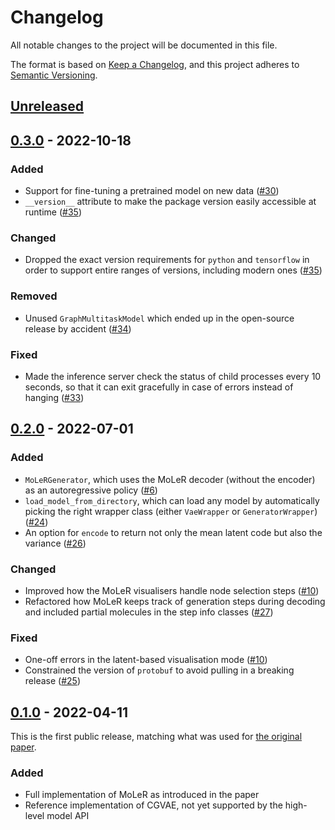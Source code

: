 # Changelog
All notable changes to the project will be documented in this file.

The format is based on [Keep a Changelog](https://keepachangelog.com/en/1.0.0/),
and this project adheres to [Semantic Versioning](https://semver.org/spec/v2.0.0.html).

## [Unreleased]

## [0.3.0] - 2022-10-18

### Added
- Support for fine-tuning a pretrained model on new data ([#30](https://github.com/microsoft/molecule-generation/pull/30))
- `__version__` attribute to make the package version easily accessible at runtime ([#35](https://github.com/microsoft/molecule-generation/pull/35))

### Changed
- Dropped the exact version requirements for `python` and `tensorflow` in order to support entire ranges of versions, including modern ones ([#35](https://github.com/microsoft/molecule-generation/pull/35))

### Removed
- Unused `GraphMultitaskModel` which ended up in the open-source release by accident ([#34](https://github.com/microsoft/molecule-generation/pull/34))

### Fixed
- Made the inference server check the status of child processes every 10 seconds, so that it can exit gracefully in case of errors instead of hanging ([#33](https://github.com/microsoft/molecule-generation/pull/33))

## [0.2.0] - 2022-07-01

### Added
- `MoLeRGenerator`, which uses the MoLeR decoder (without the encoder) as an autoregressive policy ([#6](https://github.com/microsoft/molecule-generation/pull/6))
- `load_model_from_directory`, which can load any model by automatically picking the right wrapper class (either `VaeWrapper` or `GeneratorWrapper`) ([#24](https://github.com/microsoft/molecule-generation/pull/24))
- An option for `encode` to return not only the mean latent code but also the variance ([#26](https://github.com/microsoft/molecule-generation/pull/26))

### Changed
- Improved how the MoLeR visualisers handle node selection steps ([#10](https://github.com/microsoft/molecule-generation/pull/10))
- Refactored how MoLeR keeps track of generation steps during decoding and included partial molecules in the step info classes ([#27](https://github.com/microsoft/molecule-generation/pull/27))

### Fixed
- One-off errors in the latent-based visualisation mode ([#10](https://github.com/microsoft/molecule-generation/pull/10))
- Constrained the version of `protobuf` to avoid pulling in a breaking release ([#25](https://github.com/microsoft/molecule-generation/pull/25))

## [0.1.0] - 2022-04-11

This is the first public release, matching what was used for [the original paper](https://arxiv.org/abs/2103.03864).

### Added
- Full implementation of MoLeR as introduced in the paper
- Reference implementation of CGVAE, not yet supported by the high-level model API

[Unreleased]: https://github.com/microsoft/molecule-generation/compare/v0.3.0...HEAD
[0.1.0]: https://github.com/microsoft/molecule-generation/releases/tag/v0.1.0
[0.2.0]: https://github.com/microsoft/molecule-generation/releases/tag/v0.2.0
[0.3.0]: https://github.com/microsoft/molecule-generation/releases/tag/v0.3.0
